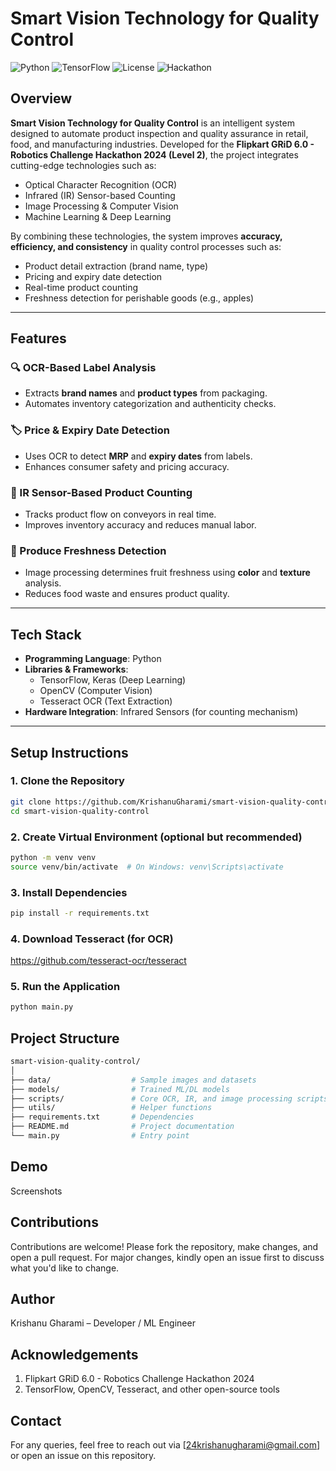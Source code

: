 # Smart Vision Technology for Quality Control

![Python](https://img.shields.io/badge/Python-3.8+-blue)
![TensorFlow](https://img.shields.io/badge/TensorFlow-2.x-orange)
![License](https://img.shields.io/badge/license-MIT-green)
![Hackathon](https://img.shields.io/badge/Flipkart%20GRiD%206.0-Robotics%20Challenge-9cf)

## Overview

**Smart Vision Technology for Quality Control** is an intelligent system designed to automate product inspection and quality assurance in retail, food, and manufacturing industries. Developed for the **Flipkart GRiD 6.0 - Robotics Challenge Hackathon 2024 (Level 2)**, the project integrates cutting-edge technologies such as:

- Optical Character Recognition (OCR)
- Infrared (IR) Sensor-based Counting
- Image Processing & Computer Vision
- Machine Learning & Deep Learning

By combining these technologies, the system improves **accuracy, efficiency, and consistency** in quality control processes such as:

- Product detail extraction (brand name, type)
- Pricing and expiry date detection
- Real-time product counting
- Freshness detection for perishable goods (e.g., apples)

---

## Features

### 🔍 OCR-Based Label Analysis
- Extracts **brand names** and **product types** from packaging.
- Automates inventory categorization and authenticity checks.

### 🏷️ Price & Expiry Date Detection
- Uses OCR to detect **MRP** and **expiry dates** from labels.
- Enhances consumer safety and pricing accuracy.

### 🔢 IR Sensor-Based Product Counting
- Tracks product flow on conveyors in real time.
- Improves inventory accuracy and reduces manual labor.

### 🍏 Produce Freshness Detection
- Image processing determines fruit freshness using **color** and **texture** analysis.
- Reduces food waste and ensures product quality.

---

## Tech Stack

- **Programming Language**: Python
- **Libraries & Frameworks**:
  - TensorFlow, Keras (Deep Learning)
  - OpenCV (Computer Vision)
  - Tesseract OCR (Text Extraction)
- **Hardware Integration**: Infrared Sensors (for counting mechanism)

---

## Setup Instructions

### 1. Clone the Repository
```bash
git clone https://github.com/KrishanuGharami/smart-vision-quality-control.git
cd smart-vision-quality-control
```
### 2. Create Virtual Environment (optional but recommended)
```bash
python -m venv venv
source venv/bin/activate  # On Windows: venv\Scripts\activate
```
### 3. Install Dependencies
```bash
pip install -r requirements.txt
```
### 4. Download Tesseract (for OCR)
https://github.com/tesseract-ocr/tesseract
### 5. Run the Application
```bash
python main.py
```

## Project Structure
```bash
smart-vision-quality-control/
│
├── data/                  # Sample images and datasets
├── models/                # Trained ML/DL models
├── scripts/               # Core OCR, IR, and image processing scripts
├── utils/                 # Helper functions
├── requirements.txt       # Dependencies
├── README.md              # Project documentation
└── main.py                # Entry point
```

## Demo
Screenshots

## Contributions
Contributions are welcome! Please fork the repository, make changes, and open a pull request. For major changes, kindly open an issue first to discuss what you'd like to change.

## Author
Krishanu Gharami – Developer / ML Engineer

## Acknowledgements
1. Flipkart GRiD 6.0 - Robotics Challenge Hackathon 2024
2. TensorFlow, OpenCV, Tesseract, and other open-source tools

## Contact
For any queries, feel free to reach out via [24krishanugharami@gmail.com] or open an issue on this repository.
